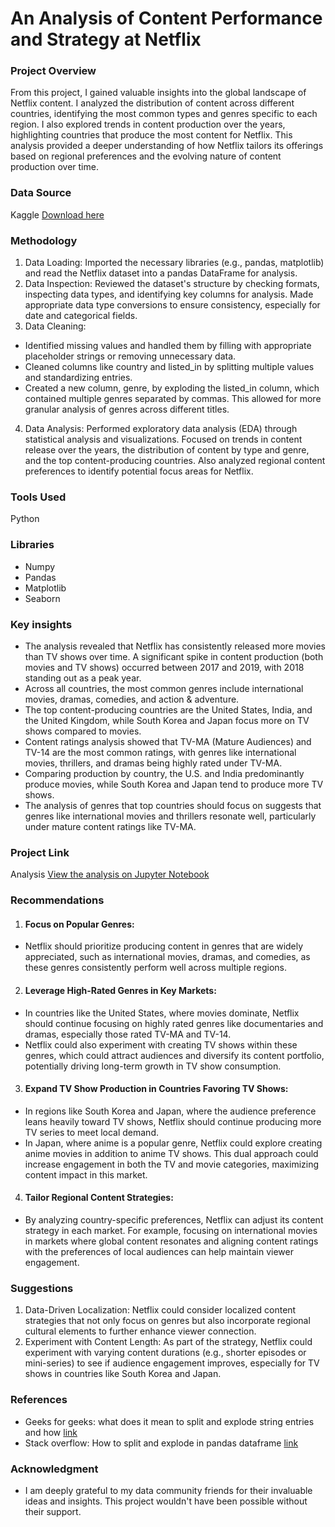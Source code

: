 # An Analysis of Content Performance and Strategy at Netflix

### Project Overview
From this project, I gained valuable insights into the global landscape of Netflix content. I analyzed the distribution of content across different countries, identifying the most common types and genres specific to each region. I also explored trends in content production over the years, highlighting countries that produce the most content for Netflix. This analysis provided a deeper understanding of how Netflix tailors its offerings based on regional preferences and the evolving nature of content production over time.

### Data Source
Kaggle [Download here](https://www.kaggle.com/datasets/shivamb/netflix-shows)

### Methodology
1. Data Loading: Imported the necessary libraries (e.g., pandas, matplotlib) and read the Netflix dataset into a pandas DataFrame for analysis.
2. Data Inspection: Reviewed the dataset's structure by checking formats, inspecting data types, and identifying key columns for analysis. Made appropriate data type conversions to ensure consistency, especially for date and categorical fields.
3. Data Cleaning:
- Identified missing values and handled them by filling with appropriate placeholder strings or removing unnecessary data.
- Cleaned columns like country and listed_in by splitting multiple values and standardizing entries.
- Created a new column, genre, by exploding the listed_in column, which contained multiple genres separated by commas. This allowed for more granular analysis of genres across different titles.
4. Data Analysis: Performed exploratory data analysis (EDA) through statistical analysis and visualizations. Focused on trends in content release over the years, the distribution of content by type and genre, and the top content-producing countries. Also analyzed regional content preferences to identify potential focus areas for Netflix.

### Tools Used
Python

### Libraries
- Numpy
- Pandas
- Matplotlib
- Seaborn

### Key insights
 - The analysis revealed that Netflix has consistently released more movies than TV shows over time. A significant spike in content production (both movies and TV shows) occurred between 2017 and 2019, with 2018 standing out as a peak year.
 - Across all countries, the most common genres include international movies, dramas, comedies, and action & adventure.
 - The top content-producing countries are the United States, India, and the United Kingdom, while South Korea and Japan focus more on TV shows compared to movies.
 - Content ratings analysis showed that TV-MA (Mature Audiences) and TV-14 are the most common ratings, with genres like international movies, thrillers, and dramas being highly rated under TV-MA.
 - Comparing production by country, the U.S. and India predominantly produce movies, while South Korea and Japan tend to produce more TV shows.
 - The analysis of genres that top countries should focus on suggests that genres like international movies and thrillers resonate well, particularly under mature content ratings like TV-MA.

### Project Link
Analysis [View the analysis on Jupyter Notebook](https://github.com/KENE508/Netflix-Content-Strategy-Project/blob/main/Netflix_Content_Strategy_Project.ipynb)

### Recommendations
1. #### Focus on Popular Genres:
 - Netflix should prioritize producing content in genres that are widely appreciated, such as international movies, dramas, and comedies, as these genres consistently perform well across multiple regions.
2. #### Leverage High-Rated Genres in Key Markets:
 - In countries like the United States, where movies dominate, Netflix should continue focusing on highly rated genres like documentaries and dramas, especially those rated TV-MA and TV-14.
 - Netflix could also experiment with creating TV shows within these genres, which could attract audiences and diversify its content portfolio, potentially driving long-term growth in TV show consumption.
3. #### Expand TV Show Production in Countries Favoring TV Shows:
 - In regions like South Korea and Japan, where the audience preference leans heavily toward TV shows, Netflix should continue producing more TV series to meet local demand.
 - In Japan, where anime is a popular genre, Netflix could explore creating anime movies in addition to anime TV shows. This dual approach could increase engagement in both the TV and movie categories, maximizing content impact in this market.
4. #### Tailor Regional Content Strategies:
 - By analyzing country-specific preferences, Netflix can adjust its content strategy in each market. For example, focusing on international movies in markets where global content resonates and aligning content ratings with the preferences of local audiences can help maintain viewer engagement.

### Suggestions
1. Data-Driven Localization: Netflix could consider localized content strategies that not only focus on genres but also incorporate regional cultural elements to further enhance viewer connection.
2. Experiment with Content Length: As part of the strategy, Netflix could experiment with varying content durations (e.g., shorter episodes or mini-series) to see if audience engagement improves, especially for TV shows in countries like South Korea and Japan.

### References
 - Geeks for geeks: what does it mean to split and explode string entries and how [link](https://www.geeksforgeeks.org/how-to-split-explode-pandas-dataframe-string-entry-to-separate-rows/)
 - Stack overflow: How to split and explode in pandas dataframe [link](https://stackoverflow.com/questions/12680754/split-explode-pandas-dataframe-string-entry-to-separate-rows)

### Acknowledgment
 -  I am deeply grateful to my data community friends for their invaluable ideas and insights. This project wouldn't have been possible without their support.







